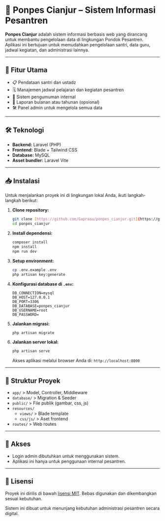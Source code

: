 # 🕌 Ponpes Cianjur – Sistem Informasi Pesantren

**Ponpes Cianjur** adalah sistem informasi berbasis web yang dirancang untuk membantu pengelolaan data di lingkungan Pondok Pesantren. Aplikasi ini bertujuan untuk memudahkan pengelolaan santri, data guru, jadwal kegiatan, dan administrasi lainnya.

---

## 🎯 Fitur Utama

* 📋 Pendataan santri dan ustadz
* 🗓 Manajemen jadwal pelajaran dan kegiatan pesantren
* 💬 Sistem pengumuman internal
* 💾 Laporan bulanan atau tahunan (opsional)
* 🛠 Panel admin untuk mengelola semua data

---

## 🛠 Teknologi

* **Backend:** Laravel (PHP)
* **Frontend:** Blade + Tailwind CSS
* **Database:** MySQL
* **Asset bundler:** Laravel Vite

---

## 📥 Instalasi

Untuk menjalankan proyek ini di lingkungan lokal Anda, ikuti langkah-langkah berikut:

1.  **Clone repository:**
    ```bash
    git clone [https://github.com/Gapraaa/ponpes_cianjur.git](https://github.com/Gapraaa/ponpes_cianjur.git)
    cd ponpes_cianjur
    ```

2.  **Install dependensi:**
    ```bash
    composer install
    npm install
    npm run dev
    ```

3.  **Setup environment:**
    ```bash
    cp .env.example .env
    php artisan key:generate
    ```

4.  **Konfigurasi database di `.env`:**
    ```dotenv
    DB_CONNECTION=mysql
    DB_HOST=127.0.0.1
    DB_PORT=3306
    DB_DATABASE=ponpes_cianjur
    DB_USERNAME=root
    DB_PASSWORD=
    ```

5.  **Jalankan migrasi:**
    ```bash
    php artisan migrate
    ```

6.  **Jalankan server lokal:**
    ```bash
    php artisan serve
    ```
    Akses aplikasi melalui browser Anda di: `http://localhost:8000`

---

## 📁 Struktur Proyek

* `app/` > Model, Controller, Middleware
* `database/` > Migration & Seeder
* `public/` > File publik (gambar, css, js)
* `resources/`
    * `views/` > Blade template
    * `css/js/` > Aset frontend
* `routes/` > Web routes

---

## 🔐 Akses

* Login admin dibutuhkan untuk menggunakan sistem.
* Aplikasi ini hanya untuk penggunaan internal pesantren.

---

## 📄 Lisensi

Proyek ini dirilis di bawah [lisensi MIT](https://opensource.org/licenses/MIT). Bebas digunakan dan dikembangkan sesuai kebutuhan.

Sistem ini dibuat untuk menunjang kebutuhan administrasi pesantren secara digital.